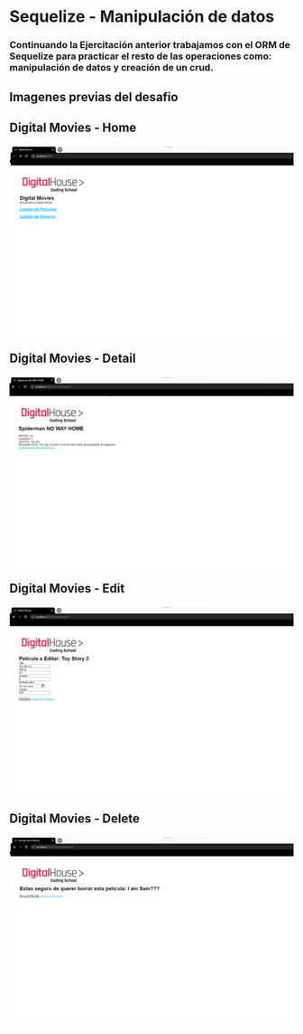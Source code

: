 # Sequelize - Manipulación de datos

<h3>Continuando la Ejercitación anterior trabajamos con el ORM de Sequelize para practicar el resto de las operaciones como: manipulación de datos y creación de un crud.</h3>

<h2>Imagenes previas del desafio<h2>

<p>Digital Movies - Home</p>
<img src="https://github.com/Franckfer/Sequelize-Manipulacion-de-datos/blob/master/public/img/home.png">

<p>Digital Movies - Detail</p>
<img src="https://github.com/Franckfer/Sequelize-Manipulacion-de-datos/blob/master/public/img/detail.png">

<p>Digital Movies - Edit</p>
<img src="https://github.com/Franckfer/Sequelize-Manipulacion-de-datos/blob/master/public/img/edit.png">

<p>Digital Movies - Delete</p>
<img src="https://github.com/Franckfer/Sequelize-Manipulacion-de-datos/blob/master/public/img/delete.png">


